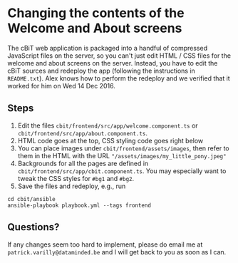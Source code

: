 Changing the contents of the Welcome and About screens
======================================================

The cBiT web application is packaged into a handful of
compressed JavaScript files on the server, so you can't
just edit HTML / CSS files for the welcome and about
screens on the server.  Instead, you have to edit the
cBiT sources and redeploy the app (following the
instructions in `README.txt`).  Alex knows how to perform
the redeploy and we verified that it worked for him on
Wed 14 Dec 2016.

Steps
-----
1. Edit the files `cbit/frontend/src/app/welcome.component.ts`
   or `cbit/frontend/src/app/about.component.ts`.
2. HTML code goes at the top, CSS styling code goes right below
3. You can place images under `cbit/frontend/assets/images`,
   then refer to them in the HTML with the URL `"/assets/images/my_little_pony.jpeg"`
4. Backgrounds for all the pages are defined in `cbit/frontend/src/app/cbit.component.ts`.
   You may especially want to tweak the CSS styles for `#bg1` and `#bg2`.
4. Save the files and redeploy, e.g., run
```
cd cbit/ansible
ansible-playbook playbook.yml --tags frontend
```

Questions?
----------
If any changes seem too hard to implement, please do
email me at `patrick.varilly@dataminded.be` and I will
get back to you as soon as I can.